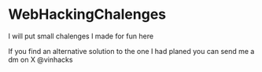 # WebHackingChalenges
I will put small chalenges I made for fun here


If you find an alternative solution to the one I had planed you can send me a dm on X @vinhacks 
